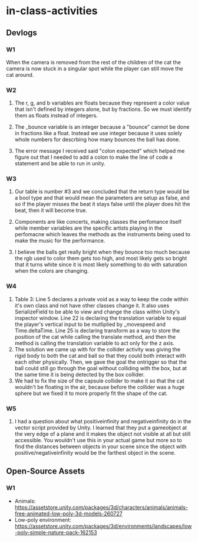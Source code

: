 # in-class-activities
## Devlogs
### W1
When the camera is removed from the rest of the children of the cat the camera is now stuck in a singular spot while the player can still move the cat around.

### W2
1. The r, g, and b variables are floats because they represent a color value that isn't defined by integers alone, but by fractions. So we must identify them as floats instead of integers.

2. The _bounce variable is an integer because a "bounce" cannot be done in fractions like a float. Instead we use integer because it uses solely whole numbers for descrbing how many bounces the ball has done.

3. The error message I received said "colon expected" which helped me figure out that I needed to add a colon to make the line of code a statement and be able to run in unity.

### W3
1. Our table is number #3 and we concluded that the return type would be a bool type and that would mean the parameters are setup as false, and so if the player misses the beat it stays false until the player does hit the beat, then it will become true.

2. Components are like concerts, making classes the perfomance itself while member variables are the specific artists playing in the perfomacne which leaves the methods as the instruments being used to make the music for the performance.

3. I believe the balls get really bright when they bounce too much because the rgb used to color them gets too high, and most likely gets so bright that it turns white since it is most likely something to do with saturation when the colors are changing.

### W4
1. Table 3: Line 5 declares a private void as a way to keep the code within it's own class and not have other classes change it. It also uses SerializeField to be able to view and change the class within Unity's inspector window. Line 22 is declaring the translation variable to equal the player's vertical input to be mutliplied by _movespeed and Time.deltaTime. Line 25 is declaring transform as a way to store the position of the cat while calling the translate method, and then the method is calling the translation variable to act only for the z axis.
2. The solution we came up with for the collider activity was giving the rigid body to both the cat and ball so that they could both interact with each other physically. Then, we gave the goal the ontrigger so that the ball could still go through the goal without colliding with the box, but at the same time it is being detected by the box collider.
3. We had to fix the size of the capsule collider to make it so that the cat wouldn't be floating in the air, because before the collider was a huge sphere but we fixed it to more properly fit the shape of the cat.

### W5
1. I had a question about what positiveinfinity and negativeinfinity do in the vector script provided by Unity. I learned that they put a gameobject at the very edge of a plane and it makes the object not visible at all but still accessible. You wouldn't use this in your actual game but more so to find the distances between objects in your scene since the object with positive/negativeinfinity would be the farthest object in the scene.

## Open-Source Assets
### W1
- Animals: https://assetstore.unity.com/packages/3d/characters/animals/animals-free-animated-low-poly-3d-models-260727 
- Low-poly environment: https://assetstore.unity.com/packages/3d/environments/landscapes/low-poly-simple-nature-pack-162153 